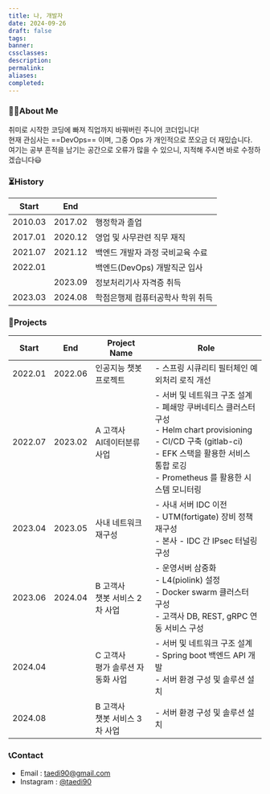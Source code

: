 ```yaml
---
title: 나, 개발자
date: 2024-09-26
draft: false
tags: 
banner: 
cssclasses: 
description: 
permalink: 
aliases: 
completed:
---
```

### 🙋🏻About Me

취미로 시작한 코딩에 빠져 직업까지 바꿔버린 주니어 코더입니다!  
현재 관심사는 ==DevOps== 이며, 그중 Ops 가 개인적으로 쪼오금 더 재밌습니다.  
여기는 공부 흔적을 남기는 공간으로 오류가 많을 수 있으니, 지적해 주시면 바로 수정하겠습니다😃  

### ⏳History

| Start   | End     | ㅤ                   |
| ------- | ------- | ------------------- |
| 2010.03 | 2017.02 | 행정학과 졸업             |
| 2017.01 | 2020.12 | 영업 및 사무관련 직무 재직     |
| 2021.07 | 2021.12 | 백엔드 개발자 과정 국비교육 수료  |
| 2022.01 |         | 백엔드(DevOps) 개발직군 입사 |
|         | 2023.09 | 정보처리기사 자격증 취득       |
| 2023.03 | 2024.08 | 학점은행제 컴퓨터공학사 학위 취득  |

### 🚀Projects

| Start   | End     | Project Name           | Role                                                                                                                                                        |
| ------- | ------- | ---------------------- | ----------------------------------------------------------------------------------------------------------------------------------------------------------- |
| 2022.01 | 2022.06 | 인공지능 챗봇 프로젝트           | - 스프링 시큐리티 필터체인 예외처리 로직 개선                                                                                                                                  |
| 2022.07 | 2023.02 | A 고객사 <br>AI데이터분류 사업   | - 서버 및 네트워크 구조 설계 <br>- 폐쇄망 쿠버네티스 클러스터 구성<br>- Helm chart provisioning <br>- CI/CD 구축 (gitlab-ci)<br>- EFK 스택을 활용한 서비스 통합 로깅<br>- Prometheus 를 활용한 시스템 모니터링 |
| 2023.04 | 2023.05 | 사내 네트워크 재구성            | - 사내 서버 IDC 이전<br>- UTM(fortigate) 장비 정책 재구성<br>- 본사 - IDC 간 IPsec 터널링 구성                                                                                   |
| 2023.06 | 2024.04 | B 고객사<br>챗봇 서비스 2차 사업  | - 운영서버 삼중화<br>- L4(piolink) 설정<br>- Docker swarm 클러스터 구성<br>- 고객사 DB, REST, gRPC 연동 서비스 구성                                                                  |
| 2024.04 |         | C 고객사<br>평가 솔루션 자동화 사업 | - 서버 및 네트워크 구조 설계<br>- Spring boot 백엔드 API 개발<br>- 서버 환경 구성 및 솔루션 설치                                                                                        |
| 2024.08 |         | B 고객사<br>챗봇 서비스 3차 사업  | - 서버 환경 구성 및 솔루션 설치                                                                                                                                         |


### 📞Contact
- Email : [taedi90@gmail.com](mailto://taedi90@gmail.com)
- Instagram : [@taedi90](https://www.instagram.com/taedi90)